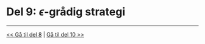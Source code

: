 # Del 9: $\epsilon$-grådig strategi

---

[<< Gå til del 8](./del_8.md) | [Gå til del 10 >>](./del_10.md)
